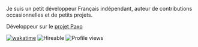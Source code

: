 Je suis un petit développeur Français indépendant, auteur de contributions occasionnelles et de petits projets.

Développeur sur le [projet Paxo](https://github.com/paxo-phone)

[![wakatime](https://wakatime.com/badge/user/8057d7e5-a98c-4e5b-bbfe-22fdce63ffa3.svg)](https://wakatime.com/@8057d7e5-a98c-4e5b-bbfe-22fdce63ffa3)
![Hireable](https://img.shields.io/badge/-hireable-informational)
![Profile views](https://komarev.com/ghpvc/?username=DarkBrines)
